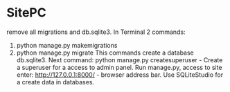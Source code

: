 # SitePC
remove all migrations and db.sqlite3.
In Terminal 2 commands:
  1. python manage.py makemigrations
  2. python manage.py migrate
This commands create a database db.sqlite3.
Next command: python manage.py createsuperuser - Create a superuser for a access to admin panel.
Run manage.py, access to site enter: http://127.0.0.1:8000/ - browser address bar.
Use SQLiteStudio for a create data in databases.
